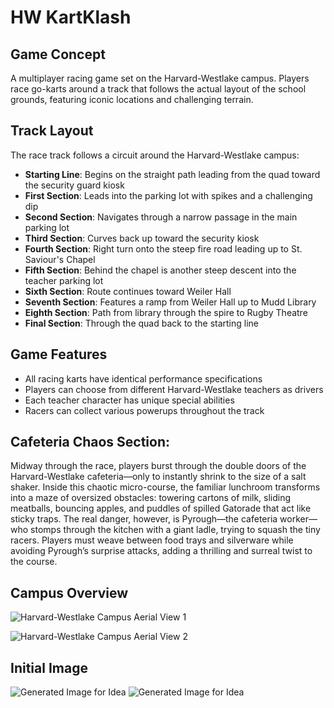 # HW KartKlash

## Game Concept

A multiplayer racing game set on the Harvard-Westlake campus. Players race go-karts around a track that follows the actual layout of the school grounds, featuring iconic locations and challenging terrain.

## Track Layout

The race track follows a circuit around the Harvard-Westlake campus:

- **Starting Line**: Begins on the straight path leading from the quad toward the security guard kiosk
- **First Section**: Leads into the parking lot with spikes and a challenging dip
- **Second Section**: Navigates through a narrow passage in the main parking lot
- **Third Section**: Curves back up toward the security kiosk
- **Fourth Section**: Right turn onto the steep fire road leading up to St. Saviour's Chapel
- **Fifth Section**: Behind the chapel is another steep descent into the teacher parking lot
- **Sixth Section**: Route continues toward Weiler Hall
- **Seventh Section**: Features a ramp from Weiler Hall up to Mudd Library
- **Eighth Section**: Path from library through the spire to Rugby Theatre
- **Final Section**: Through the quad back to the starting line

## Game Features

- All racing karts have identical performance specifications
- Players can choose from different Harvard-Westlake teachers as drivers
- Each teacher character has unique special abilities
- Racers can collect various powerups throughout the track

## Cafeteria Chaos Section:
Midway through the race, players burst through the double doors of the Harvard-Westlake cafeteria—only to instantly shrink to the size of a salt shaker. Inside this chaotic micro-course, the familiar lunchroom transforms into a maze of oversized obstacles: towering cartons of milk, sliding meatballs, bouncing apples, and puddles of spilled Gatorade that act like sticky traps. The real danger, however, is Pyrough—the cafeteria worker—who stomps through the kitchen with a giant ladle, trying to squash the tiny racers. Players must weave between food trays and silverware while avoiding Pyrough’s surprise attacks, adding a thrilling and surreal twist to the course.

## Campus Overview

<!-- Image 1: Aerial view of Harvard-Westlake campus showing Rugby Theatre, athletic fields, and swimming pool -->
![Harvard-Westlake Campus Aerial View 1](./hw1.png)

<!-- Image 2: Aerial view showing St. Saviour's Chapel, Mudd Library, Rugby Theatre, and the main field -->
![Harvard-Westlake Campus Aerial View 2](./hw2.png)


## Initial Image
![Generated Image for Idea](./generated1.png)
![Generated Image for Idea](./generated2.png)